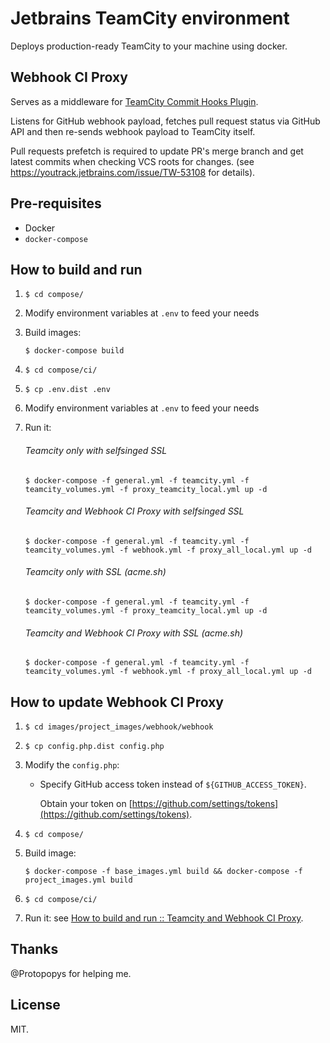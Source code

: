 # Jetbrains TeamCity environment

Deploys production-ready TeamCity to your machine using docker.
 
## Webhook CI Proxy

Serves as a middleware for [TeamCity Commit Hooks Plugin](https://github.com/JetBrains/teamcity-commit-hooks).

Listens for GitHub webhook payload, fetches pull request status via GitHub API and then re-sends webhook payload to TeamCity itself.

Pull requests prefetch is required to update PR's merge branch and get latest commits when checking VCS roots for changes.
(see https://youtrack.jetbrains.com/issue/TW-53108 for details).

## Pre-requisites

* Docker
* `docker-compose`

## How to build and run

1. `$ cd compose/`

1. Modify environment variables at `.env` to feed your needs

1. Build images:
    ```
    $ docker-compose build
    ```

1. `$ cd compose/ci/`

1. `$ cp .env.dist .env`

1.  Modify environment variables at `.env` to feed your needs

1. Run it:

    ###### Teamcity only with selfsinged SSL
    ```
    $ docker-compose -f general.yml -f teamcity.yml -f teamcity_volumes.yml -f proxy_teamcity_local.yml up -d
    ```
   
    ###### Teamcity and Webhook CI Proxy with selfsinged SSL
    ```
    $ docker-compose -f general.yml -f teamcity.yml -f teamcity_volumes.yml -f webhook.yml -f proxy_all_local.yml up -d
    ``` 

    ###### Teamcity only with SSL (acme.sh)
    ```
    $ docker-compose -f general.yml -f teamcity.yml -f teamcity_volumes.yml -f proxy_teamcity_local.yml up -d
    ```
   
    ###### Teamcity and Webhook CI Proxy with SSL (acme.sh)
    ```
    $ docker-compose -f general.yml -f teamcity.yml -f teamcity_volumes.yml -f webhook.yml -f proxy_all_local.yml up -d
    ``` 

## How to update Webhook CI Proxy

1. `$ cd images/project_images/webhook/webhook`

1. `$ cp config.php.dist config.php`

1. Modify the `config.php`:
    
    * Specify GitHub access token instead of `${GITHUB_ACCESS_TOKEN}`. 
        
        Obtain your token on [https://github.com/settings/tokens](https://github.com/settings/tokens).

1. `$ cd compose/`

1. Build image: 
    ```
    $ docker-compose -f base_images.yml build && docker-compose -f project_images.yml build
    ```

1. `$ cd compose/ci/`

1. Run it: see [How to build and run :: Teamcity and Webhook CI Proxy](#teamcity-and-webhook-ci-proxy).

## Thanks

@Protopopys for helping me. 

## License
MIT.

